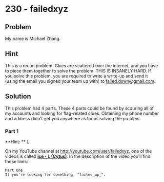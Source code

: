 # 230 - failedxyz

## Problem

My name is Michael Zhang.

## Hint

This is a recon problem. Clues are scattered over the internet, and you have to piece them together to solve the problem. THIS IS INSANELY HARD. If you solve this problem, you are required to write a write-up and send it (using the email you signed your team up with) to failed.down@gmail.com.

## Solution

This problem had 4 parts. These 4 parts could be found by scouring all of my accounts and looking for flag-related clues. Obtaining my phone number and address didn't get you anywhere as far as solving the problem.

### Part 1

**Hint: ** L

On my YouTube channel at http://youtube.com/user/failedxyz, one of the videos is called [**ice - L (Cytus)**](https://www.youtube.com/watch?v=eUSQBqGZwH4). In the description of the video you'll find these lines:

```
Part One
If you're looking for something, "failed_up_".
```

